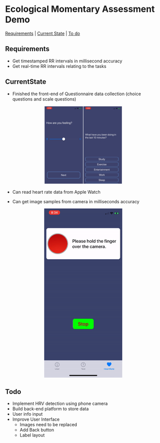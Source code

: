 # Ecological Momentary Assessment Demo
[Requirements](#Requirements) | [Current State](#CurrentState) | [To do](#Todo) 


## Requirements

* Get timestamped RR intervals in millisecond accuracy
* Get real-time RR intervals relating to the tasks

## CurrentState

* Finished the front-end of Questionnaire data collection (choice questions and scale questions)
<p align="center">
  <img src="resources/QuestionExample.JPG" height="50%" width="50%"/>
</p>

* Can read heart rate data from Apple Watch

* Can get image samples from camera in milliseconds accuracy
<p align="center">
  <img src="resources/HRView.gif" height="50%" width="50%"/>
</p>


## Todo

* Implement HRV detection using phone camera
* Build back-end platform to store data
* User info input
* Improve User Interface
  * Images need to be replaced
  * Add Back button
  * Label layout
